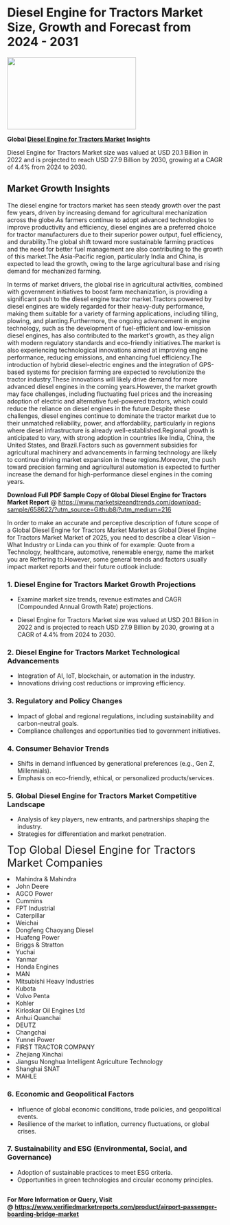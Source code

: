 <H1>Diesel Engine for Tractors Market Size, Growth and Forecast from 2024 - 2031</H1><img class="aligncenter size-medium wp-image-584254" src="https://thirdeyenews.in/wp-content/uploads/2024/09/Global-Market-Research-300x168.jpeg" alt="" width="300" height="168" /><p><strong>Global&nbsp;<a href="https://www.marketsizeandtrends.com/download-sample/658622/?utm_source=Github8j?utm_medium=216">Diesel Engine for Tractors Market</a> Insights</strong></p><p>Diesel Engine for Tractors Market size was valued at USD 20.1 Billion in 2022 and is projected to reach USD 27.9 Billion by 2030, growing at a CAGR of 4.4% from 2024 to 2030.</p><p><h2>Market Growth Insights</h2> <p>The diesel engine for tractors market has seen steady growth over the past few years, driven by increasing demand for agricultural mechanization across the globe.As farmers continue to adopt advanced technologies to improve productivity and efficiency, diesel engines are a preferred choice for tractor manufacturers due to their superior power output, fuel efficiency, and durability.The global shift toward more sustainable farming practices and the need for better fuel management are also contributing to the growth of this market.The Asia-Pacific region, particularly India and China, is expected to lead the growth, owing to the large agricultural base and rising demand for mechanized farming.</p> <p>In terms of market drivers, the global rise in agricultural activities, combined with government initiatives to boost farm mechanization, is providing a significant push to the diesel engine tractor market.Tractors powered by diesel engines are widely regarded for their heavy-duty performance, making them suitable for a variety of farming applications, including tilling, plowing, and planting.Furthermore, the ongoing advancement in engine technology, such as the development of fuel-efficient and low-emission diesel engines, has also contributed to the market's growth, as they align with modern regulatory standards and eco-friendly initiatives.The market is also experiencing technological innovations aimed at improving engine performance, reducing emissions, and enhancing fuel efficiency.The introduction of hybrid diesel-electric engines and the integration of GPS-based systems for precision farming are expected to revolutionize the tractor industry.These innovations will likely drive demand for more advanced diesel engines in the coming years.However, the market growth may face challenges, including fluctuating fuel prices and the increasing adoption of electric and alternative fuel-powered tractors, which could reduce the reliance on diesel engines in the future.Despite these challenges, diesel engines continue to dominate the tractor market due to their unmatched reliability, power, and affordability, particularly in regions where diesel infrastructure is already well-established.Regional growth is anticipated to vary, with strong adoption in countries like India, China, the United States, and Brazil.Factors such as government subsidies for agricultural machinery and advancements in farming technology are likely to continue driving market expansion in these regions.Moreover, the push toward precision farming and agricultural automation is expected to further increase the demand for high-performance diesel engines in the coming years.<p><span class=""><strong>Download Full PDF Sample Copy of Global Diesel Engine for Tractors Market Report</strong> @ <a href="https://www.marketsizeandtrends.com/download-sample/658622/?utm_source=Github8j?utm_medium=216" target="_blank">https://www.marketsizeandtrends.com/download-sample/658622/?utm_source=Github8j?utm_medium=216</a></span></p><p>In order to make an accurate and perceptive description of future scope of a Global&nbsp;Diesel Engine for Tractors Market Market as Global&nbsp;Diesel Engine for Tractors Market Market of 2025, you need to describe a clear Vision &ndash; What Industry or Linda can you think of for example: Quote from a Technology, healthcare, automotive, renewable energy, name the market you are Reffering to.However, some general trends and factors usually impact market reports and their future outlook include:</p><h3>1.&nbsp;<strong>Diesel Engine for Tractors Market Growth Projections</strong></h3><ul><li>Examine market size trends, revenue estimates and CAGR (Compounded Annual Growth Rate) projections.</li><li><p>Diesel Engine for Tractors Market size was valued at USD 20.1 Billion in 2022 and is projected to reach USD 27.9 Billion by 2030, growing at a CAGR of 4.4% from 2024 to 2030.</p></li></ul><h3>2.&nbsp;<strong>Diesel Engine for Tractors Market Technological Advancements</strong></h3><ul><li>Integration of AI, IoT, blockchain, or automation in the industry.</li><li>Innovations driving cost reductions or improving efficiency.</li></ul><h3>3.&nbsp;<strong>Regulatory and Policy Changes</strong></h3><ul><li>Impact of global and regional regulations, including sustainability and carbon-neutral goals.</li><li>Compliance challenges and opportunities tied to government initiatives.</li></ul><h3>4.&nbsp;<strong>Consumer Behavior Trends</strong></h3><ul><li>Shifts in demand influenced by generational preferences (e.g., Gen Z, Millennials).</li><li>Emphasis on eco-friendly, ethical, or personalized products/services.</li></ul><h3>5.&nbsp;<strong>Global Diesel Engine for Tractors Market Competitive Landscape</strong></h3><ul><li>Analysis of key players, new entrants, and partnerships shaping the industry.</li><li>Strategies for differentiation and market penetration.</li></ul><p data-pm-slice="1 1 []"><span style="color: inherit; font-family: inherit; font-size: 25px;">Top Global Diesel Engine for Tractors Market Companies</span></p><div class="" data-test-id=""><p><li>Mahindra & Mahindra</li><li> John Deere</li><li> AGCO Power</li><li> Cummins</li><li> FPT Industrial</li><li> Caterpillar</li><li> Weichai</li><li> Dongfeng Chaoyang Diesel</li><li> Huafeng Power</li><li> Briggs & Stratton</li><li> Yuchai</li><li> Yanmar</li><li> Honda Engines</li><li> MAN</li><li> Mitsubishi Heavy Industries</li><li> Kubota</li><li> Volvo Penta</li><li> Kohler</li><li> Kirloskar Oil Engines Ltd</li><li> Anhui Quanchai</li><li> DEUTZ</li><li> Changchai</li><li> Yunnei Power</li><li> FIRST TRACTOR COMPANY</li><li> Zhejiang Xinchai</li><li> Jiangsu Nonghua Intelligent Agriculture Technology</li><li> Shanghai SNAT</li><li> MAHLE</li></p></div><h3>6.&nbsp;<strong>Economic and Geopolitical Factors</strong></h3><ul><li>Influence of global economic conditions, trade policies, and geopolitical events.</li><li>Resilience of the market to inflation, currency fluctuations, or global crises.</li></ul><h3>7.&nbsp;<strong>Sustainability and ESG (Environmental, Social, and Governance)</strong></h3><ul><li>Adoption of sustainable practices to meet ESG criteria.</li><li>Opportunities in green technologies and circular economy principles.</li></ul><h2><strong style="font-size: 14px;">For More Information or Query, Visit @&nbsp;</strong><a style="background-color: #ffffff; font-size: 14px;" href="https://www.marketsizeandtrends.com/report/diesel-engine-for-tractors-market/" target="_blank">https://www.verifiedmarketreports.com/product/airport-passenger-boarding-bridge-market</a></h2>